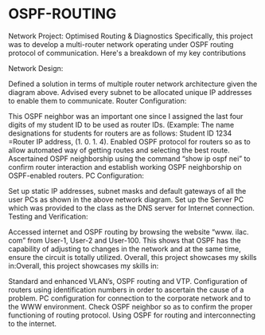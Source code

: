 # OSPF-ROUTING

Network Project: Optimised Routing & Diagnostics 
 Specifically, this project was to develop a multi-router network operating under OSPF routing protocol of communication.
 Here's a breakdown of my key contributions 
 
 Network Design: 
 
 Defined a solution in terms of multiple router network architecture given the diagram above. 
 Advised every subnet to be allocated unique IP addresses to enable them to communicate. 
 Router Configuration: 
 
 This OSPF neighbor was an important one since I assigned the last four digits of my student ID to be used as router IDs. (Example: The name designations for students for routers are as follows: Student ID 1234 =Router IP address, (1. 0. 1. 4). 
 Enabled OSPF protocol for routers so as to allow automated way of getting routes and selecting the best route. 
 Ascertained OSPF neighborship using the command “show ip ospf nei” to confirm router interaction and establish working OSPF neighborship on OSPF-enabled routers. 
 PC Configuration: 
 
 Set up static IP addresses, subnet masks and default gateways of all the user PCs as shown in the above network diagram. 
 Set up the Server PC which was provided to the class as the DNS server for Internet connection. 
 Testing and Verification: 
 
 Accessed internet and OSPF routing by browsing the website “www. ilac. com” from User-1, User-2 and User-100. 
 This shows that OSPF has the capability of adjusting to changes in the network and at the same time, ensure the circuit is totally utilized. 
 Overall, this project showcases my skills in:Overall, this project showcases my skills in: 
 
 Standard and enhanced VLAN’s, OSPF routing and VTP. 
 Configuration of routers using identification numbers in order to ascertain the cause of a problem. 
 PC configuration for connection to the corporate network and to the WWW environment. 
 Check OSPF neighbor so as to confirm the proper functioning of routing protocol. 
 Using OSPF for routing and interconnecting to the internet.
